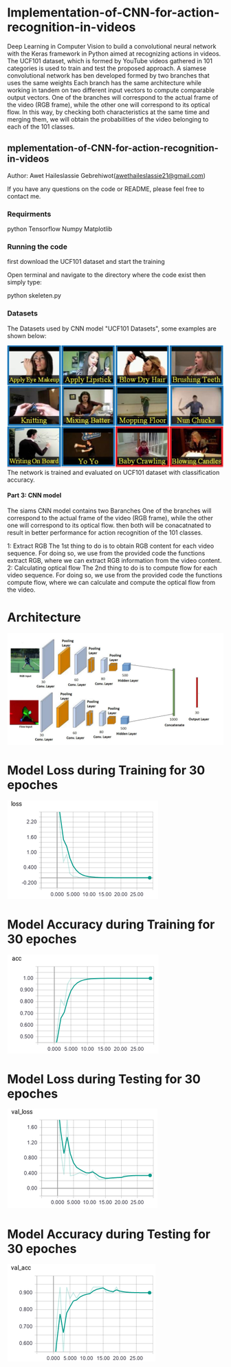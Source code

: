 # Implementation-of-CNN-for-action-recognition-in-videos
Deep Learning in Computer Vision to build a convolutional neural network with the Keras framework in Python aimed at recognizing actions in videos.  The UCF101 dataset, which is formed by YouTube videos gathered in 101 categories is used to train and test the proposed approach.
A siamese convolutional network has ben developed formed by two branches that uses the same weights Each branch has the same architecture while working in tandem on two different input vectors to compute comparable output vectors. One of the branches will correspond to the actual frame of the video (RGB frame), while the other one will correspond to its optical flow. In this way, by checking both characteristics at the same time and merging them, we will obtain the probabilities of the video belonging to each of the 101 classes.

## mplementation-of-CNN-for-action-recognition-in-videos

Author: Awet Haileslassie Gebrehiwot(awethaileslassie21@gmail.com)

If you have any questions on the code or README, please feel free to contact me.

### Requirments
python 
Tensorflow
Numpy
Matplotlib

### Running the code 
first download the UCF101 dataset  and start the training

Open terminal and navigate to the directory where the code exist
then simply type:

python skeleten.py


### Datasets

The Datasets used by CNN model "UCF101 Datasets", some examples are shown below: 

![data.png](https://github.com/awethaileslassie/Implementation-of-CNN-for-action-recognition-in-videos/blob/master/DLCV5_Graphs/data.png)
The network is trained and evaluated on UCF101 dataset with classification accuracy. 


#### Part 3: CNN model

The siams CNN model contains two Baranches
One of the branches will correspond to the actual frame of the video (RGB frame), while the other one will correspond to its optical flow. then both will be conacatnated to result in better performance for action recognition of the 101 classes.

1: Extract RGB 
The 1st thing to do is to obtain RGB content for each video sequence. For doing so, we use from the provided
code the functions extract RGB, where we can extract RGB information from the video content.
2: Calculating optical flow
The 2nd thing to do is to compute flow for each video sequence. For doing so, we use from the provided code the
functions compute flow, where we can calculate and compute the optical flow from the video.

# Architecture
![architecture.JPG](https://github.com/awethaileslassie/Implementation-of-CNN-for-action-recognition-in-videos/blob/master/DLCV5_Graphs/architecture.JPG)


# Model Loss during Training for 30 epoches 
![5_3-loss.png](https://github.com/awethaileslassie/Implementation-of-CNN-for-action-recognition-in-videos/blob/master/DLCV5_Graphs/5_3-loss.png)

# Model Accuracy during Training for 30 epoches
![5_3-acc.png](https://github.com/awethaileslassie/Implementation-of-CNN-for-action-recognition-in-videos/blob/master/DLCV5_Graphs/5_3-acc.png)


# Model Loss during Testing for 30 epoches 
![5_3-valloss.png](https://github.com/awethaileslassie/Implementation-of-CNN-for-action-recognition-in-videos/blob/master/DLCV5_Graphs/5_3-valloss.png)

# Model Accuracy during Testing for 30 epoches
![5_3-valacc.png](https://github.com/awethaileslassie/Implementation-of-CNN-for-action-recognition-in-videos/blob/master/DLCV5_Graphs/5_3-valacc.png)
